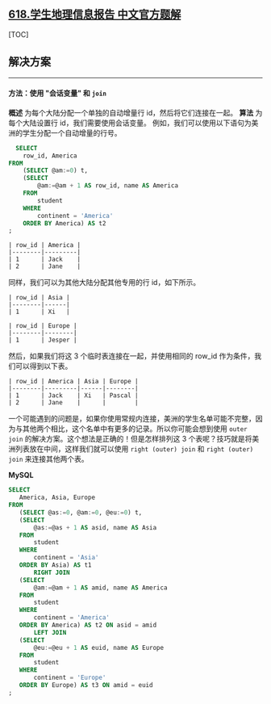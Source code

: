 ## [618.学生地理信息报告 中文官方题解](https://leetcode.cn/problems/students-report-by-geography/solutions/100000/xue-sheng-di-li-xin-xi-bao-gao-by-leetco-vy1x)

[TOC]

## 解决方案 

---

#### 方法：使用 "会话变量" 和 `join`

 **概述**
 为每个大陆分配一个单独的自动增量行 id，然后将它们连接在一起。
 **算法**
 为每个大陆设置行 id，我们需要使用会话变量。
 例如，我们可以使用以下语句为美洲的学生分配一个自动增量的行号。

```sql
  SELECT 
    row_id, America
FROM
    (SELECT @am:=0) t,
    (SELECT 
        @am:=@am + 1 AS row_id, name AS America
    FROM
        student
    WHERE
        continent = 'America'
    ORDER BY America) AS t2
;
```

```text
| row_id | America |
|--------|---------|
| 1      | Jack    |
| 2      | Jane    |
```

同样，我们可以为其他大陆分配其他专用的行 id，如下所示。

```text
| row_id | Asia |
|--------|------|
| 1      | Xi   |

| row_id | Europe |
|--------|--------|
| 1      | Jesper |
```

 然后，如果我们将这 3 个临时表连接在一起，并使用相同的 row_id 作为条件，我们可以得到以下表。

```text
| row_id | America | Asia | Europe |
|--------|---------|------|--------|
| 1      | Jack    | Xi   | Pascal |
| 2      | Jane    |      |        |
```

一个可能遇到的问题是，如果你使用常规内连接，美洲的学生名单可能不完整，因为与其他两个相比，这个名单中有更多的记录。所以你可能会想到使用 `outer join` 的解决方案。这个想法是正确的！但是怎样排列这 3 个表呢？技巧就是将美洲列表放在中间，这样我们就可以使用 `right (outer) join` 和 `right (outer) join` 来连接其他两个表。

 **MySQL**

 ```sql
 SELECT 
    America, Asia, Europe
FROM
    (SELECT @as:=0, @am:=0, @eu:=0) t,
    (SELECT 
        @as:=@as + 1 AS asid, name AS Asia
    FROM
        student
    WHERE
        continent = 'Asia'
    ORDER BY Asia) AS t1
        RIGHT JOIN
    (SELECT 
        @am:=@am + 1 AS amid, name AS America
    FROM
        student
    WHERE
        continent = 'America'
    ORDER BY America) AS t2 ON asid = amid
        LEFT JOIN
    (SELECT 
        @eu:=@eu + 1 AS euid, name AS Europe
    FROM
        student
    WHERE
        continent = 'Europe'
    ORDER BY Europe) AS t3 ON amid = euid
;
 ```